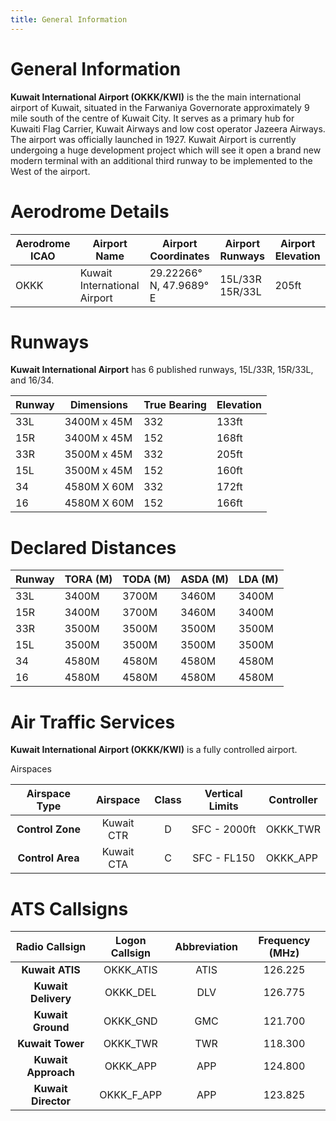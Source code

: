 ```yaml
---
title: General Information
---
```


# General Information
**Kuwait International Airport (OKKK/KWI)** is the the main international airport of Kuwait, situated in the Farwaniya Governorate approximately 9 mile south of the centre of Kuwait City. It serves as a primary hub for Kuwaiti Flag Carrier, Kuwait Airways and low cost operator Jazeera Airways. The airport was officially launched in 1927. Kuwait Airport is currently undergoing a huge development project which will see it open a brand new modern terminal with an additional third runway to be implemented to the West of the airport. 

# Aerodrome Details
| Aerodrome ICAO | Airport Name                  | Airport Coordinates    | Airport Runways | Airport Elevation |
|----------------|-------------------------------|------------------------|-----------------|-------------------|
| OKKK           | Kuwait International Airport  | 29.22266° N, 47.9689° E| 15L/33R 15R/33L |       205ft       |


# Runways
**Kuwait International Airport** has 6 published runways, 15L/33R, 15R/33L, and 16/34.  

| Runway | Dimensions  | True Bearing | Elevation |
|--------|-------------|--------------|-----------|
| 33L    | 3400M x 45M | 332          | 133ft     |
| 15R    | 3400M x 45M | 152          | 168ft     |
| 33R    | 3500M x 45M | 332          | 205ft     |
| 15L    | 3500M x 45M | 152          | 160ft     |
| 34     | 4580M X 60M | 332          | 172ft     |
| 16     | 4580M X 60M | 152          | 166ft     |

# Declared Distances
| Runway | TORA (M) | TODA (M) | ASDA (M) | LDA (M) |
|--------|----------|----------|----------|---------|
| 33L    | 3400M    | 3700M    | 3460M    | 3400M   |
| 15R    | 3400M    | 3700M    | 3460M    | 3400M   |
| 33R    | 3500M    | 3500M    | 3500M    | 3500M   |
| 15L    | 3500M    | 3500M    | 3500M    | 3500M   |
| 34     | 4580M    | 4580M    | 4580M    | 4580M   |
| 16     | 4580M    | 4580M    | 4580M    | 4580M   |

# Air Traffic Services
**Kuwait International Airport (OKKK/KWI)** is a fully controlled airport.

Airspaces 

|         Airspace Type         |   Airspace  | Class | Vertical Limits | Controller |
|:-----------------------------:|:-----------:|:-----:|:---------------:|------------|
|        **Control Zone**       | Kuwait CTR  |   D   |   SFC - 2000ft  |  OKKK_TWR  |
|       **Control Area**        | Kuwait CTA  |   C   | SFC - FL150     |  OKKK_APP  |

# ATS Callsigns 

|  **Radio Callsign**  | **Logon Callsign** | **Abbreviation** | **Frequency (MHz)** |
|:--------------------:|:------------------:|:----------------:|:-------------------:|
|   **Kuwait ATIS**    |      OKKK_ATIS     |       ATIS       |       126.225       |
| **Kuwait Delivery**  |      OKKK_DEL      |        DLV       |       126.775       |
|  **Kuwait Ground**   |      OKKK_GND      |        GMC       |       121.700       |
|   **Kuwait Tower**   |      OKKK_TWR      |        TWR       |       118.300       |
| **Kuwait Approach**  |      OKKK_APP      |        APP       |       124.800       |
| **Kuwait Director**  |      OKKK_F_APP    |        APP       |       123.825       |
